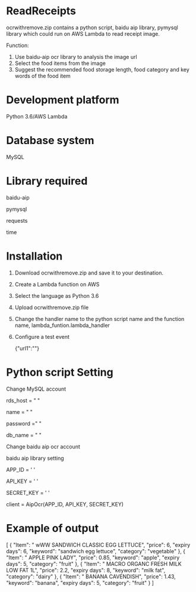# ReadReceipts

ocrwithremove.zip contains a python script, baidu aip library, pymysql library which could run on AWS Lambda to read receipt image.

Function:
1. Use baidu-aip ocr library to analysis the image url
2. Select the food items from the image 
3. Suggest the recommended food storage length, food category and key words of the food item

# Development platform
  Python 3.6/AWS Lambda
# Database system
  MySQL
# Library required
  baidu-aip
  
  pymysql
  
  requests
  
  time
  
# Installation 
  1. Download ocrwithremove.zip and save it to your destination.
  2. Create a Lambda function on AWS
  3. Select the language as Python 3.6
  4. Upload ocrwithremove.zip file
  5. Change the handler name to the python script name and the function name, lambda_funtion.lambda_handler
  6. Configure a test event
  
       {"url1":""}
       
# Python script Setting
   
   Change MySQL account 
   
   rds_host  = " "
   
   name = " "
   
   password =" "
   
   db_name = " "
   
   
   Change baidu aip ocr account
   
   baidu aip library setting
   
   APP_ID = ' '
   
   API_KEY = ' '
   
   SECRET_KEY = ' '
   
   client = AipOcr(APP_ID, API_KEY, SECRET_KEY)
   
   
   

# Example of output
  [
  {
    "Item": " wWW SANDWICH CLASSIC EGG LETTUCE",
    "price": 6,
    "expiry days": 6,
    "keyword": "sandwich egg lettuce",
    "category": "vegetable"
  },
  {
    "Item": " APPLE PINK LADY",
    "price": 0.85,
    "keyword": "apple",
    "expiry days": 5,
    "category": "fruit"
  },
  {
    "Item": " MACRO ORGANC FRESH MILK LOW FAT 1L",
    "price": 2.2,
    "expiry days": 8,
    "keyword": "milk fat",
    "category": "dairy"
  },
  {
    "Item": " BANANA CAVENDISH",
    "price": 1.43,
    "keyword": "banana",
    "expiry days": 5,
    "category": "fruit"
  }
]

